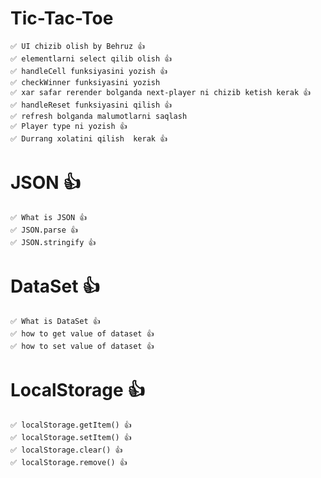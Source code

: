 # Tic-Tac-Toe

    ✅ UI chizib olish by Behruz 👍
    ✅ elementlarni select qilib olish 👍
    ✅ handleCell funksiyasini yozish 👍
    ✅ checkWinner funksiyasini yozish
    ✅ xar safar rerender bolganda next-player ni chizib ketish kerak 👍
    ✅ handleReset funksiyasini qilish 👍
    ✅ refresh bolganda malumotlarni saqlash
    ✅ Player type ni yozish 👍
    ✅ Durrang xolatini qilish  kerak 👍

# JSON 👍

    ✅ What is JSON 👍
    ✅ JSON.parse 👍
    ✅ JSON.stringify 👍

# DataSet 👍

    ✅ What is DataSet 👍
    ✅ how to get value of dataset 👍
    ✅ how to set value of dataset 👍

# LocalStorage 👍

    ✅ localStorage.getItem() 👍
    ✅ localStorage.setItem() 👍
    ✅ localStorage.clear() 👍
    ✅ localStorage.remove() 👍
